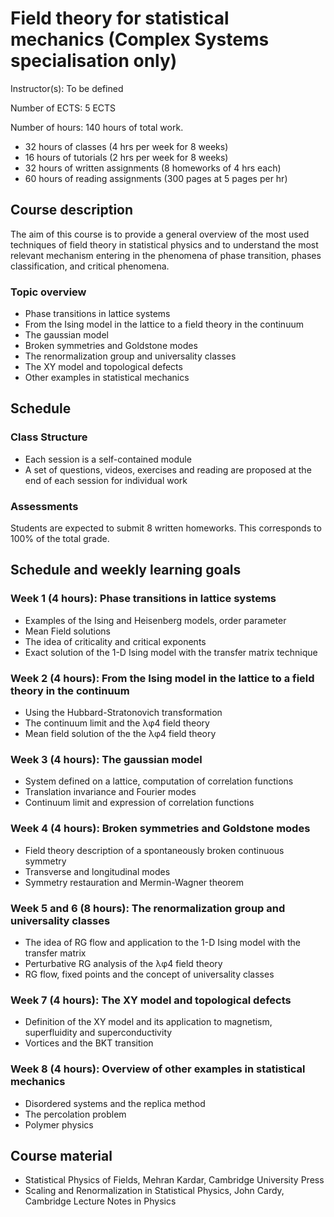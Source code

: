 # Field theory for statistical mechanics  (Complex Systems specialisation only)

Instructor(s): To be defined

Number of ECTS: 5 ECTS

Number of hours: 140 hours of total work.
* 32 hours of classes (4 hrs per week for 8 weeks)
* 16 hours of tutorials (2 hrs per week for 8 weeks)
* 32 hours of written assignments (8 homeworks of 4 hrs each)
* 60 hours of reading assignments (300 pages at 5 pages per hr)

## Course description
The aim of this course is to provide a general overview of the most used techniques of field theory in statistical physics and to understand the most relevant mechanism entering in the phenomena of phase transition, phases classification, and critical phenomena. 

### Topic overview

* Phase transitions in lattice systems
* From the Ising model in the lattice to a field theory in the continuum
* The gaussian model
* Broken symmetries and Goldstone modes
* The renormalization group and universality classes
* The XY model and topological defects
* Other examples in statistical mechanics

## Schedule

### Class Structure
* Each session is a self-contained module
* A set of questions, videos, exercises and reading are proposed at the end of each session for individual work

### Assessments
Students are expected to submit 8 written homeworks. This corresponds to 100% of the total grade.

## Schedule and weekly learning goals

### Week 1 (4 hours): Phase transitions in lattice systems

* Examples of the Ising and Heisenberg models, order parameter
* Mean Field solutions
* The idea of criticality and critical exponents
* Exact solution of the 1-D Ising model with the transfer matrix technique

### Week 2 (4 hours): From the Ising model in the lattice to a field theory in the continuum
* Using the Hubbard-Stratonovich transformation
* The continuum limit and the λφ4 field theory
* Mean field solution of the the λφ4 field theory

### Week 3 (4 hours): The gaussian model
* System defined on a lattice, computation of correlation functions
* Translation invariance and Fourier modes
* Continuum limit and expression of correlation functions

### Week 4 (4 hours): Broken symmetries and Goldstone modes
* Field theory description of a spontaneously broken continuous symmetry
* Transverse and longitudinal modes
* Symmetry restauration and Mermin-Wagner theorem

### Week 5 and 6 (8 hours): The renormalization group and universality classes
* The idea of RG flow and application to the 1-D Ising model with the transfer matrix
* Perturbative RG analysis of the λφ4 field theory
* RG flow, fixed points and the concept of universality classes

### Week 7 (4 hours): The XY model and topological defects
* Definition of the XY model and its application to magnetism, superfluidity and superconductivity
* Vortices and the BKT transition

### Week 8 (4 hours): Overview of other examples in statistical mechanics
* Disordered systems and the replica method
* The percolation problem
* Polymer physics


## Course material 

* Statistical Physics of Fields, Mehran Kardar, Cambridge University Press
* Scaling and Renormalization in Statistical Physics, John Cardy, Cambridge Lecture Notes in Physics

